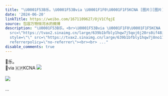 ```yaml
---
title: "\U0001F53B乐。\U0001F53Bvia \U0001F1F0\U0001F1F5KCNA [图片][图片]"
date: '2024-06-20'
linkTitle: https://weibo.com/1671109627/OjV1CfqjE
source: 包容万物恒河水的微博
description: "\U0001F53B乐。<br>\U0001F53Bvia \U0001F1F0\U0001F1F5KCNA <img style=\"\"
  src=\"https://tvax2.sinaimg.cn/large/639b1bfbly1hqw7j5qoj6j20rs0if48i.jpg\" referrerpolicy=\"no-referrer\"><br><br><img
  style=\"\" src=\"https://tvax2.sinaimg.cn/large/639b1bfbly1hqw7j8no17j20rs0ifq8m.jpg\"
  referrerpolicy=\"no-referrer\"><br><br> ..."
disable_comments: true
---
```

🔻乐。<br>🔻via 🇰🇵KCNA <img style="" src="https://tvax2.sinaimg.cn/large/639b1bfbly1hqw7j5qoj6j20rs0if48i.jpg" referrerpolicy="no-referrer"><br><br><img style="" src="https://tvax2.sinaimg.cn/large/639b1bfbly1hqw7j8no17j20rs0ifq8m.jpg" referrerpolicy="no-referrer"><br><br> ...